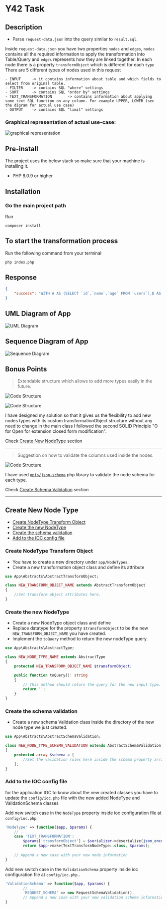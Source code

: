 # Y42 Task
## Description
- Parse `request-data.json` into the query similar to `result.sql`.

Inside `request-data.json` you have two properties `nodes` and `edges`, `nodes` contains all the required information to apply the transformation into Table/Query and `edges` represents how they are linked together. In each node there is a property `transformObject` which is different for each `type`
There are 5 different types of nodes used in this request

	- INPUT		-> it contains information about table and which fields to select from original table. 
	- FILTER	-> contains SQL "where" settings 
	- SORT		-> contains SQL "order by" settings 
	- TEXT_TRANSFORMATION	    -> contains information about applying some text SQL function on any column. For example UPPER, LOWER (see the digram for actual use case)
	- OUTPUT	-> contains SQL "limit" settings
### Graphical representation of actual use-case:
![graphical representation](https://github.com/goes-funky/modeling-test/blob/master/graphical-representation.png?raw=true)
## Pre-install
The project uses the below stack so make sure that your machine is installing it.
* PHP 8.0.9 or higher

## Installation
### Go the main project path
Run
```
composer install
```

## To start the transformation process
Run the following command from your terminal
```
php index.php
```

## Response
```json
{
    "success": "WITH A AS (SELECT `id`,`name`,`age` FROM `users`),B AS (SELECT `id`, `name`, `age` FROM A WHERE age > 18),C AS (SELECT `id`, `name`, `age` FROM B ORDER BY `age` ASC, `name` DESC),D AS (SELECT `id`, UPPER(`name`) as `name`, `age` FROM `C`),E AS (SELECT `id`, `name`, `age` FROM `D` LIMIT 100 OFFSET 0) SELECT * from E"
}
```
## UML Diagram of App
![UML Diagram](images/diagram.png?raw=true)

## Sequence Diagram of App
![Sequence Diagram](images/sequence-diagram.png?raw=true)

## Bonus Points
> Extendable structure which allows to add more types easily in the future.

![Code Structure](images/nodes.png?raw=true)

![Code Structure](images/transformationObject.png?raw=true)

I have designed my solution so that it gives us the flexibility to add new nodes types with its custom transformationObject structure without any need to change in the main class
I followed the second SOLID Principle "O for Open for extension closed form modification".

Check [Create New NodeType](#create-new-node-type) section

----
> Suggestion on how to validate the columns used inside the nodes.

![Code Structure](images/schemaValidation.png?raw=true)

I have used [`opis/json-schema`](https://opis.io/json-schema/) php library to validate the node schema for each type.

Check [Create Schema Validation](#create-the-schema-validation) section

----

## Create New Node Type
- [Create NodeType Transform Object](#create-nodetype-transform-object)
- [Create the new NodeType](#create-the-new-nodetype)
- [Create the schema validation](#create-the-schema-validation)
- [Add to the IOC config file](#add-to-the-ioc-config-file)
### Create NodeType Transform Object
* You have to create a new directory under `app/NodeTypes`.
* Create a new transformation object class and define its attribute
```php
use App\Abstracts\AbstractTransformObject;

class NEW_TRANSFORM_OBJECT_NAME extends AbstractTransformObject
{
    //Set transform object attributes here.
}
```
### Create the new NodeType
* Create a new NodeType object class and define
* Replace datatype for the property `$transformObject` to be the new `NEW_TRANSFORM_OBJECT_NAME` you have created.
* Implement the `toQuery` method to return the new nodeType query.
 
```php
use App\Abstracts\AbstractType;

class NEW_NODE_TYPE_NAME extends AbstractType
{
    protected NEW_TRANSFORM_OBJECT_NAME $transformObject;

    public function toQuery(): string
    {
        // This method should return the query for the new input type.
        return '';
    }
}
```

### Create the schema validation
* Create a new schema Validation class inside the directory of the new node type we just created.
```php
use App\Abstracts\AbstractSchemaValidation;

class NEW_NODE_TYPE_SCHEMA_VALIDATION extends AbstractSchemaValidation
{
    protected array $schema = [
        //Set the validation rules here inside the schema property array.
    ];
}
```

### Add to the IOC config file
for the application IOC to know about the new created classes you have to update the `config/ioc.php` file with the new added NodeType and ValidationSchema classes

Add new switch case in the `NodeType` property inside ioc configuration file at `config/ioc.php`.
```php
'NodeType' => function($app, $params) {
    // ...
    case 'TEXT_TRANSFORMATION':
        $params['transformObject'] = $serializer->deserialize(json_encode(['items' => $transformObject]), TextTransformationTransformObjectCollection::class, 'json');
        return $app->make(TextTransformNodeType::class, $params);
    
    // Append a new case with your new node information
}
```
Add new switch case in the `ValidationSchema` property inside ioc configuration file at `config/ioc.php`..
```php
'ValidationSchema' => function($app, $params) {    
        // ...
        'REQUEST_SCHEMA' => new RequestSchemaValidation(),            
        // Append a new case with your new validation schema information
}
```